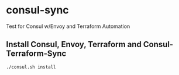 # consul-sync
Test for Consul w/Envoy and Terraform Automation

## Install Consul, Envoy, Terraform and Consul-Terraform-Sync
```sh
./consul.sh install
```

